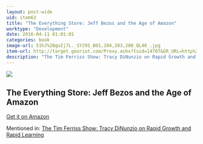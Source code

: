 ```yaml
---
layout: post-wide
uid: item63
title: "The Everything Store: Jeff Bezos and the Age of Amazon"
worktype: "Development"
date: 2016-04-11 01:01:01
categories: book
image-url: 51hJ%2BguIj7L._SY291_BO1,204,203,200_QL40_.jpg
item-url: http://target.georiot.com/Proxy.ashx?tsid=14707&GR_URL=http%3A%2F%2Fwww.amazon.com%2FEverything-Store-Jeff-Bezos-Amazon%2Fdp%2F0316219282%2F
description: "The Tim Ferriss Show: Tracy DiNunzio on Rapid Growth and Rapid Learning"
---
```

<a href="http://target.georiot.com/Proxy.ashx?tsid=14707&GR_URL=http%3A%2F%2Fwww.amazon.com%2FEverything-Store-Jeff-Bezos-Amazon%2Fdp%2F0316219282%2F" target="blank"><img src="../../../../img/thumbs/51hJ%2BguIj7L._SY291_BO1,204,203,200_QL40_.jpg" class="prod-img"></a>
<h2>The Everything Store: Jeff Bezos and the Age of Amazon</h2>
<p><a href="http://target.georiot.com/Proxy.ashx?tsid=14707&GR_URL=http%3A%2F%2Fwww.amazon.com%2FEverything-Store-Jeff-Bezos-Amazon%2Fdp%2F0316219282%2F" target="blank">Get it on Amazon</a><p>
<p>Mentioned in: <a href="http://fourhourworkweek.com/2014/09/30/the-tim-ferriss-show-tracy-dinunzio-on-rapid-growth-and-rapid-learning/comment-page-2/" target="blank">The Tim Ferriss Show: Tracy DiNunzio on Rapid Growth and Rapid Learning</a></p>
